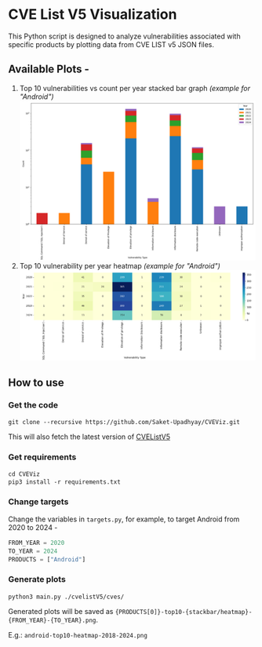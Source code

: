 # CVE List V5 Visualization

This Python script is designed to analyze vulnerabilities associated with specific products by plotting data from CVE LIST v5 JSON files.

## Available Plots - 
1. Top 10 vulnerabilities vs count per year stacked bar graph _(example for "Android")_
![Top 10 Vulnerabilities in Android 2020-2024](docs/android_bar.png)
2. Top 10 vulnerability per year heatmap _(example for "Android")_
![Top 10 Vulnerabilities in Android 2020-2024](docs/android_heat.png)
## How to use

### Get the code

```shell
git clone --recursive https://github.com/Saket-Upadhyay/CVEViz.git
```
This will also fetch the latest version of [CVEListV5](https://github.com/CVEProject/cvelistV5/tree/main)

### Get requirements

```shell
cd CVEViz
pip3 install -r requirements.txt
```

### Change targets

Change the variables in `targets.py`, for example, to target Android from 2020 to 2024 -

```python
FROM_YEAR = 2020
TO_YEAR = 2024
PRODUCTS = ["Android"]
```

### Generate plots

```shell
python3 main.py ./cvelistV5/cves/
```

Generated plots will be saved as `{PRODUCTS[0]}-top10-{stackbar/heatmap}-{FROM_YEAR}-{TO_YEAR}.png`.

E.g.: `android-top10-heatmap-2018-2024.png`
